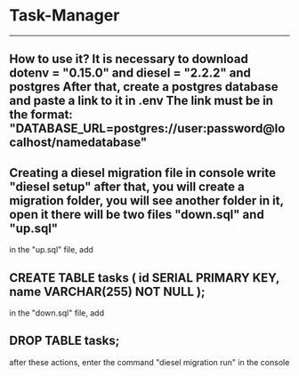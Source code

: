 # Task-Manager
-----------------------------------------
How to use it?
It is necessary to download dotenv = "0.15.0" and diesel = "2.2.2" and postgres
After that, create a postgres database and paste a link to it in .env
The link must be in the format: "DATABASE_URL=postgres://user:password@localhost/namedatabase"
-----------------------------------------
Creating a diesel migration file
in console write "diesel setup"
after that, you will create a migration folder, you will see another folder in it, open it
there will be two files "down.sql" and "up.sql"
-----------------------------------------
in the "up.sql" file, add 

CREATE TABLE tasks (
  id SERIAL PRIMARY KEY,
  name VARCHAR(255) NOT NULL
);
-----------------------------------------
in the "down.sql" file, add

DROP TABLE tasks;
-----------------------------------------
after these actions, enter the command "diesel migration run" in the console
